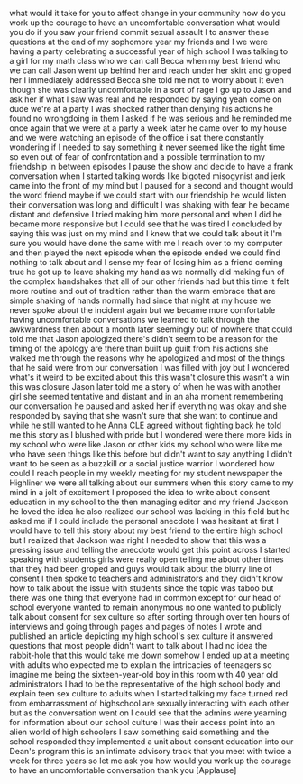 
what would it take for you to affect
change in your community how do you work
up the courage to have an uncomfortable
conversation what would you do if you
saw your friend commit sexual assault I
to answer these questions at the end of
my sophomore year my friends and I we
were having a party celebrating a
successful year of high school I was
talking to a girl for my math class who
we can call Becca when my best friend
who we can call Jason went up behind her
and reach under her skirt and groped her
I immediately addressed Becca she told
me not to worry about it even though she
was clearly uncomfortable in a sort of
rage I go up to Jason and ask her if
what I saw was real and he responded by
saying yeah come on dude we&#39;re at a
party I was shocked rather than denying
his actions he found no wrongdoing in
them I asked if he was serious and he
reminded me once again that we were at a
party a week later he came over to my
house and we were watching an episode of
the office i sat there constantly
wondering if I needed to say something
it never seemed like the right time
so even out of fear of confrontation and
a possible termination to my friendship
in between episodes I pause the show and
decide to have a frank conversation when
I started talking words like bigoted
misogynist and jerk came into the front
of my mind but I paused for a second and
thought would the word friend maybe if
we could start with our friendship he
would listen their conversation was long
and difficult I was shaking with fear he
became distant and defensive I tried
making him more personal
and when I did he became more responsive
but I could see that he was tired I
concluded by saying this was just on my
mind
and I knew that we could talk about it
I&#39;m sure you would have done the same
with me I reach over to my computer and
then played the next episode when the
episode ended we could find nothing to
talk about
and I sense my fear of losing him as a
friend coming true he got up to leave
shaking my hand as we normally did
making fun of the complex handshakes
that all of our other friends had but
this time it felt more routine and out
of tradition rather than the warm
embrace that are simple shaking of hands
normally had since that night at my
house we never spoke about the incident
again but we became more comfortable
having uncomfortable conversations we
learned to talk through the awkwardness
then about a month later seemingly out
of nowhere that could told me that Jason
apologized
there&#39;s didn&#39;t seem to be a reason for
the timing of the apology are there than
built up guilt from his actions she
walked me through the reasons why he
apologized and most of the things that
he said were from our conversation I was
filled with joy but I wondered what&#39;s it
weird to be excited about this this
wasn&#39;t closure
this wasn&#39;t a win this was closure Jason
later told me a story of when he was
with another girl she seemed tentative
and distant and in an aha moment
remembering our conversation he paused
and asked her if everything was okay
and she responded by saying that she
wasn&#39;t sure that she want to continue
and while he still wanted to he Anna CLE
agreed without fighting back he told me
this story as I blushed with pride but I
wondered were there more kids in my
school who were like Jason or other kids
my school who were like me who have seen
things like this before
but didn&#39;t want to say anything I didn&#39;t
want to be seen as a buzzkill or a
social justice warrior
I wondered how could I reach people in
my weekly meeting for my student
newspaper the Highliner we were all
talking about our summers when this
story came to my mind in a jolt of
excitement I proposed the idea to write
about consent education in my school to
the then managing editor and my friend
Jackson he loved the idea he also
realized our school was lacking in this
field but he asked me if I could include
the personal anecdote I was hesitant at
first I would have to tell this story
about my best friend to the entire high
school but I realized that Jackson was
right I needed to show that this was a
pressing issue and telling the anecdote
would get this point across I started
speaking with students girls were really
open telling me about other times that
they had been groped and guys would talk
about the blurry line of consent I then
spoke to teachers and administrators and
they didn&#39;t know how to talk about the
issue with students since the topic was
taboo but there was one thing that
everyone had in common except for our
head of school everyone wanted to remain
anonymous no one wanted to publicly talk
about consent for sex culture so after
sorting through over ten hours of
interviews and going through pages and
pages of notes I wrote and published an
article depicting my high school&#39;s sex
culture it answered questions that most
people didn&#39;t want to talk about I had
no idea the rabbit-hole that this would
take me down somehow I ended up at a
meeting with adults who expected me to
explain the intricacies of teenagers so
imagine me being the sixteen-year-old
boy in this room with 40 year old
administrators I had to be the
representative of the high school body
and explain teen sex culture to adults
when I started talking my face turned
red from embarrassment
of highschool are sexually interacting
with each other but as the conversation
went on I could see that the admins were
yearning for information about our
school culture I was their access point
into an alien world of high schoolers I
saw something said something and the
school responded they implemented a unit
about consent education into our Dean&#39;s
program this is an intimate advisory
track that you meet with twice a week
for three years so let me ask you how
would you work up the courage to have an
uncomfortable conversation thank you
[Applause]
